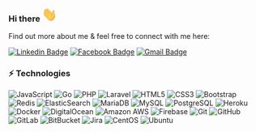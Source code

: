 ### Hi there <img src="https://raw.githubusercontent.com/sagadsalem/sagadsalem/master/wave.gif" width="30px">

Find out more about me & feel free to connect with me here:

[![Linkedin Badge](https://img.shields.io/badge/-sagadsalem-blue?logo=Linkedin&logoColor=white&style=for-the-badge&link=https://www.linkedin.com/in/sagad-salem-829113133/)](https://www.linkedin.com/in/sagad-salem-829113133/)
[![Facebook Badge](https://img.shields.io/badge/-sagadsalem-2b6cb0?logo=Facebook&logoColor=white&style=for-the-badge&link=https://www.facebook.com/sagad.salem/)](https://www.facebook.com/sagad.salem/)
[![Gmail Badge](https://img.shields.io/badge/-sagadsalem-edf2f7?logo=Gmail&logoColor=red&style=for-the-badge&link=mailto:3su.dev@mail.com)](mailto:3su.dev@gmail.com)

### ⚡ Technologies

![JavaScript](https://img.shields.io/badge/-JavaScript-efd81d?style=flat-square&logo=javascript&logoColor=black)
![Go](https://img.shields.io/badge/-Go-01a7d0?style=flat-square&logo=go&logoColor=white)
![PHP](https://img.shields.io/badge/-PHP-4c51bf?style=flat-square&logo=php&logoColor=white)
![Laravel](https://img.shields.io/badge/-Laravel-c53030?style=flat-square&logo=laravel&logoColor=white)
![HTML5](https://img.shields.io/badge/-HTML5-dd4b24?style=flat-square&logo=html5&logoColor=white)
![CSS3](https://img.shields.io/badge/-CSS3-254add?style=flat-square&logo=css3)
![Bootstrap](https://img.shields.io/badge/-Bootstrap-533b78?style=flat-square&logo=bootstrap)
![Redis](https://img.shields.io/badge/-Redis-9b2c2c?style=flat-square&logo=Redis&logoColor=white)
![ElasticSearch](https://img.shields.io/badge/-ElasticSearch-f6bf12?style=flat-square&logo=elasticsearch&logoColor=black)
![MariaDB](https://img.shields.io/badge/-MariaDB-ba7257?style=flat-square&logo=mariadb&logoColor=1e2e5c)
![MySQL](https://img.shields.io/badge/-MySQL-01718b?style=flat-square&logo=mysql&logoColor=white)
![PostgreSQL](https://img.shields.io/badge/-PostgreSQL-31648c?style=flat-square&logo=PostgreSQL&logoColor=f7f7f7)
![Heroku](https://img.shields.io/badge/-Heroku-591db1?style=flat-square&logo=heroku&logoColor=white)
![Docker](https://img.shields.io/badge/-Docker-2491e6?style=flat-square&logo=docker&logoColor=white)
![DigitalOcean](https://img.shields.io/badge/-Digital%20Ocean-0080ff?style=flat-square&logo=digitalocean&logoColor=white)
![Amazon AWS](https://img.shields.io/badge/Amazon%20AWS-242f3e?style=flat-square&logo=amazon-aws&logoColor=ff9900)
![Firebase](https://img.shields.io/badge/-Firebase-f5820a?style=flat-square&logo=firebase&logoColor=white)
![Git](https://img.shields.io/badge/-Git-e94e31?style=flat-square&logo=git&logoColor=white)
![GitHub](https://img.shields.io/badge/-GitHub-181717?style=flat-square&logo=github)
![GitLab](https://img.shields.io/badge/-GitLab-edf2f7?style=flat-square&logo=gitlab)
![BitBucket](https://img.shields.io/badge/-BitBucket-0c56c9?style=flat-square&logo=bitbucket)
![Jira](https://img.shields.io/badge/-jira-176de5?style=flat-square&logo=jira)
![CentOS](https://img.shields.io/badge/-Centos-8e2175?style=flat-square&logo=centos&logoColor=e8a223)
![Ubuntu](https://img.shields.io/badge/-Ubuntu-d64614?style=flat-square&logo=ubuntu&logoColor=white)

